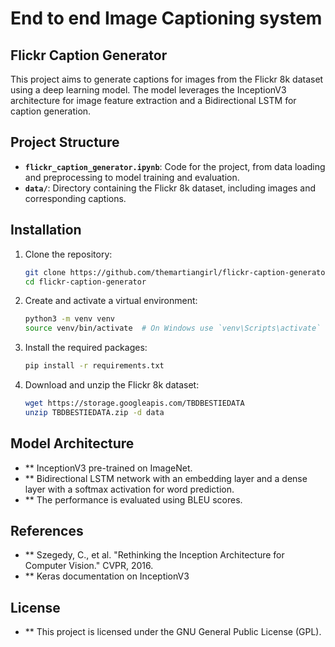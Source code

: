 # End to end Image Captioning system

## Flickr Caption Generator 
This project aims to generate captions for images from the Flickr 8k dataset using a deep learning model. The model leverages the InceptionV3 architecture for image feature extraction and a Bidirectional LSTM for caption generation.

## Project Structure

- **`flickr_caption_generator.ipynb`**: Code for the project, from data loading and preprocessing to model training and evaluation.
- **`data/`**: Directory containing the Flickr 8k dataset, including images and corresponding captions.

## Installation

1. Clone the repository:
   ```bash
   git clone https://github.com/themartiangirl/flickr-caption-generator.git
   cd flickr-caption-generator

2. Create and activate a virtual environment:
    ```bash 
    python3 -m venv venv
    source venv/bin/activate  # On Windows use `venv\Scripts\activate`

3. Install the required packages:
    ```bash
    pip install -r requirements.txt

4. Download and unzip the Flickr 8k dataset:
    ```bash
    wget https://storage.googleapis.com/TBDBESTIEDATA
    unzip TBDBESTIEDATA.zip -d data

## Model Architecture
- ** InceptionV3 pre-trained on ImageNet.
- ** Bidirectional LSTM network with an embedding layer and a dense layer with a softmax activation for word prediction.
- ** The performance is evaluated using BLEU scores.

## References
- ** Szegedy, C., et al. "Rethinking the Inception Architecture for Computer Vision." CVPR, 2016.
- ** Keras documentation on InceptionV3

## License 
- ** This project is licensed under the GNU General Public License (GPL).
